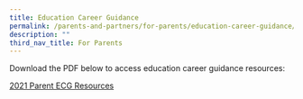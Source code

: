 ```yaml
---
title: Education Career Guidance
permalink: /parents-and-partners/for-parents/education-career-guidance/
description: ""
third_nav_title: For Parents
---
```

Download the PDF below to access education career guidance resources:

[2021 Parent ECG Resources](/files/2021-Parent-ECG-Resources.pdf)